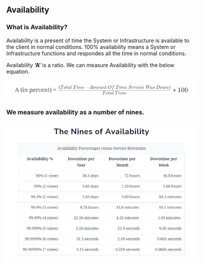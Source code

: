 ## Availability

### What is Availability?
Availability is a present of time the System or Infrastructure is available to the client in normal conditions. 
100% availability means a System or Infrastructure functions and respondes all the time in normal conditions.

Availability **‘A’** is a ratio. We can measure Availability with the below equation.

![Availability.png](res/Availability.png)

### We measure availability as a number of nines.
![AvailabilityNums.png](res/AvailabilityNums.png)
